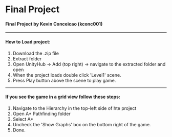 # Final Project

#### Final Project by Kevin Conceicao (kconc001)

----

#### How to Load project:
1. Download the .zip file 
2. Extract folder
3. Open UnityHub -> Add (top right) -> navigate to the extracted folder and open
4. When the project loads double click 'Level1' scene.
5. Press Play button above the scene to play game.
----

#### If you see the game in a grid view follow these steps:
1. Navigate to the Hierarchy in the top-left side of hte project
2. Open A* Pathfinding folder
3. Select A*
4. Uncheck the 'Show Graphs' box on the bottom right of the game.
5. Done.
